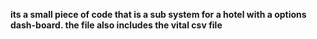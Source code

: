 **its a small piece of code that is a sub system for a hotel with a options dash-board. the file also includes the vital csv file**

